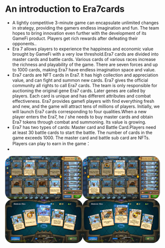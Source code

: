 # An introduction to Era7cards

* A lightly competitive 3-minute game can encapsulate unlimited changes in strategy, providing the gamers endless imagination and fun. The team hopes to bring innovation even further with the development of its GameFi product. Players get rich rewards after defeating their opponents..
* Era 7 allows players to experience the happiness and economic value brought by GameFi with a very low threshold.Era7 cards are divided into master cards and battle cards. Various cards of various races increase the richness and playability of the game. There are seven forces and up to 1000 cards, making Era7 have endless imagination space and value.
* Era7 cards are NFT cards in Era7. It has high collection and appreciation value, and can fight and summon new cards. Era7 gives the official community all rights to call Era7 cards. The team is only responsible for auctioning the original gene Era7 cards. Later genes are called by players. Each card is unique and has different attributes and combat effectiveness. Era7 provides gamefi players with find everything fresh and new, and the game will attract tens of millions of players. Initially, we will launch Era7 cards corresponding to four qualities.When a new player enters the Era7, he / she needs to buy master cards and obtain Era7 tokens through combat and summoning. Its value is growing.
* Era7 has two types of cards: Master card and Battle Card.Players need at least 30 battle cards to start the battle. The number of cards in the game exceeds 1000. The master card and battle sub card are NFTs. Players can play to earn in the game：
*

![](<../../.gitbook/assets/image (2).png>)
